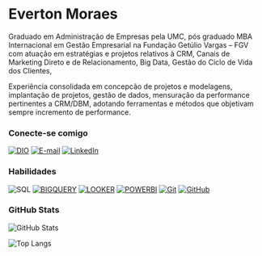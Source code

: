 
# Everton Moraes

Graduado em Administração de Empresas pela UMC, pós graduado MBA Internacional em Gestão Empresarial na Fundação Getúlio Vargas – FGV com atuação em estratégias e projetos relativos à CRM, Canais de Marketing Direto e de Relacionamento, Big Data, Gestão do Ciclo de Vida dos Clientes,

Experiência consolidada em concepcão de projetos e modelagens, implantação de projetos, gestão de dados, mensuração da performance pertinentes a CRM/DBM, adotando ferramentas e métodos que objetivam sempre incremento de performance.

### Conecte-se comigo

[![DIO](https://img.shields.io/badge/-💻%20DIO-000000?style=for-the-badge)](https://web.dio.me/users/evertondasilvamoraes/)
[![E-mail](https://img.shields.io/badge/-Email-000?style=for-the-badge&logo=microsoft-outlook&logoColor=E94D5F)](mailto:evertondasilvamoraes@gmail.com)
[![LinkedIn](https://img.shields.io/badge/-LinkedIn-000?style=for-the-badge&logo=linkedin&logoColor=30A3DC)](https://linkedin.com/in/evertonsmoraes/)

### Habilidades
![SQL](https://img.shields.io/badge/SQL-000?style=for-the-badge&logo=microsoftsqlserver&logoColor=CC2927)
[![BIGQUERY](https://img.shields.io/badge/BIG%20QUERY-000?style=for-the-badge&logo=googlebigquery&logoColor=669DF6)](https://console.cloud.google.com/bigquery)
[![LOOKER](https://img.shields.io/badge/LOOKER-000?style=for-the-badge&logo=looker&logoColor=4285F4)](https://lookerstudio.google.com/)
[![POWERBI](https://img.shields.io/badge/POWER%20BI-000?style=for-the-badge&logo=powerbi&logoColor=#F2C811)](https://www.microsoft.com/pt-br/power-platform/products/power-bi/)
[![Git](https://img.shields.io/badge/Git-000?style=for-the-badge&logo=git&logoColor=E94D5F)](https://git-scm.com/doc)
[![GitHub](https://img.shields.io/badge/GitHub-000?style=for-the-badge&logo=github&logoColor=30A3DC)](https://docs.github.com/)

### GitHub Stats

![GitHub Stats](https://github-readme-stats.vercel.app/api?username=evertonsmoraes&theme=transparent&bg_color=000&border_color=30A3DC&show_icons=true&icon_color=30A3DC&title_color=E94D5F&text_color=FFF)

![Top Langs](https://github-readme-stats-git-masterrstaa-rickstaa.vercel.app/api/top-langs/?username=evertonsmoraes&layout=compact&bg_color=000&border_color=30A3DC&title_color=E94D5F&text_color=FFF)


